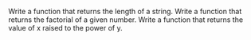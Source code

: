 Write a function that returns the length of a string.
Write a function that returns the factorial of a given number.
Write a function that returns the value of x raised to the power of y.
